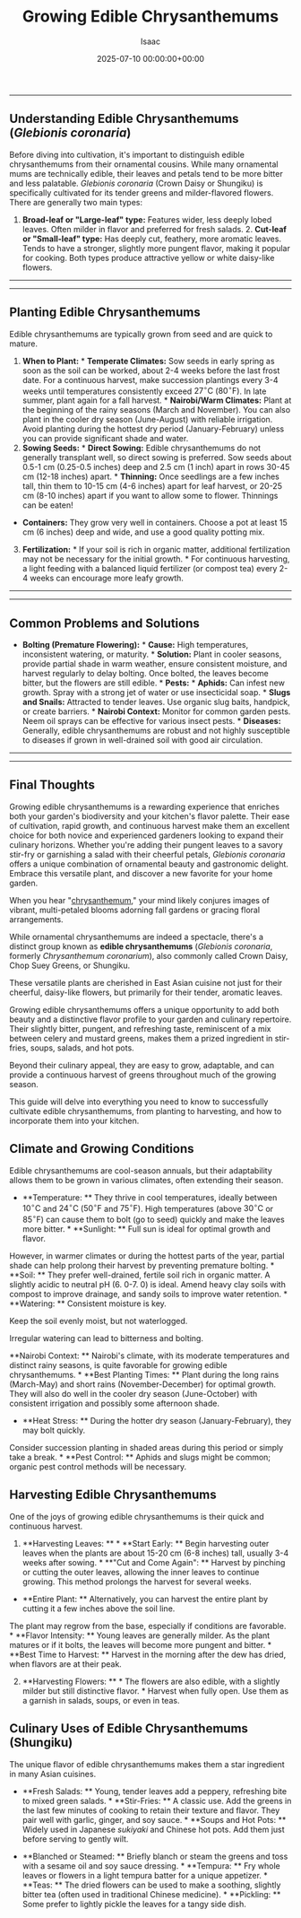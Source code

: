 ﻿---
title: Growing Edible Chrysanthemums
description: When you hear "chrysanthemum," your mind likely conjures images of vibrant, multi-petaled blooms adorning fall gardens or gracing floral arrangements.
slug: /growing-edible-chrysanthemums/
date: 2025-07-10 00:00:00+00:00
lastmod: 2025-07-10 00:00:00+03:00
author: Isaac
categories:

- Guides

- Gardening
tags:

- guides

- chrysanthemum

- versatile
layout: post
---
---

## Understanding Edible Chrysanthemums (*Glebionis coronaria*)
Before diving into cultivation, it's important to distinguish edible chrysanthemums from their ornamental cousins. While many ornamental mums are technically edible, their leaves and petals tend to be more bitter and less palatable. *Glebionis coronaria* (Crown Daisy or Shungiku) is specifically cultivated for its tender greens and milder-flavored flowers.
There are generally two main types:
1.  **Broad-leaf or "Large-leaf" type:** Features wider, less deeply lobed leaves. Often milder in flavor and preferred for fresh salads. 2.  **Cut-leaf or "Small-leaf" type:** Has deeply cut, feathery, more aromatic leaves. Tends to have a stronger, slightly more pungent flavor, making it popular for cooking.
Both types produce attractive yellow or white daisy-like flowers.
---
---

## Planting Edible Chrysanthemums
Edible chrysanthemums are typically grown from seed and are quick to mature.
1. **When to Plant:** * **Temperate Climates:** Sow seeds in early spring as soon as the soil can be worked, about 2-4 weeks before the last frost date. For a continuous harvest, make succession plantings every 3-4 weeks until temperatures consistently exceed $27^\circ \text{C}$ ($80^\circ \text{F}$). In late summer, plant again for a fall harvest. * **Nairobi/Warm Climates:** Plant at the beginning of the rainy seasons (March and November).
You can also plant in the cooler dry season (June-August) with reliable irrigation. Avoid planting during the hottest dry period (January-February) unless you can provide significant shade and water.
2. **Sowing Seeds:** * **Direct Sowing:** Edible chrysanthemums do not generally transplant well, so direct sowing is preferred. Sow seeds about 0.5-1 cm (0.25-0.5 inches) deep and 2.5 cm (1 inch) apart in rows 30-45 cm (12-18 inches) apart. * **Thinning:** Once seedlings are a few inches tall, thin them to 10-15 cm (4-6 inches) apart for leaf harvest, or 20-25 cm (8-10 inches) apart if you want to allow some to flower. Thinnings can be eaten!

* **Containers:** They grow very well in containers. Choose a pot at least 15 cm (6 inches) deep and wide, and use a good quality potting mix.
3.  **Fertilization:** * If your soil is rich in organic matter, additional fertilization may not be necessary for the initial growth. * For continuous harvesting, a light feeding with a balanced liquid fertilizer (or compost tea) every 2-4 weeks can encourage more leafy growth.
---
---

## Common Problems and Solutions

* **Bolting (Premature Flowering):** * **Cause:** High temperatures, inconsistent watering, or maturity. * **Solution:** Plant in cooler seasons, provide partial shade in warm weather, ensure consistent moisture, and harvest regularly to delay bolting. Once bolted, the leaves become bitter, but the flowers are still edible. * **Pests:** * **Aphids:** Can infest new growth. Spray with a strong jet of water or use insecticidal soap. * **Slugs and Snails:** Attracted to tender leaves.
Use organic slug baits, handpick, or create barriers. * **Nairobi Context:** Monitor for common garden pests. Neem oil sprays can be effective for various insect pests. * **Diseases:** Generally, edible chrysanthemums are robust and not highly susceptible to diseases if grown in well-drained soil with good air circulation.
---
---

## Final Thoughts
Growing edible chrysanthemums is a rewarding experience that enriches both your garden's biodiversity and your kitchen's flavor palette. Their ease of cultivation, rapid growth, and continuous harvest make them an excellent choice for both novice and experienced gardeners looking to expand their culinary horizons.
Whether you're adding their pungent leaves to a savory stir-fry or garnishing a salad with their cheerful petals, *Glebionis coronaria* offers a unique combination of ornamental beauty and gastronomic delight. Embrace this versatile plant, and discover a new favorite for your home garden.

When you hear "[chrysanthemum](https://pestpolicy.com/growing-chrysanthemums-in-your-garden/)," your mind likely conjures images of vibrant, multi-petaled blooms adorning fall gardens or gracing floral arrangements.

While ornamental chrysanthemums are indeed a spectacle, there's a distinct group known as **edible chrysanthemums** (*Glebionis coronaria*, formerly *Chrysanthemum coronarium*), also commonly called Crown Daisy, Chop Suey Greens, or Shungiku.

These versatile plants are cherished in East Asian cuisine not just for their cheerful, daisy-like flowers, but primarily for their tender, aromatic leaves.

Growing edible chrysanthemums offers a unique opportunity to add both beauty and a distinctive flavor profile to your garden and culinary repertoire. Their slightly bitter, pungent, and refreshing taste, reminiscent of a mix between celery and mustard greens, makes them a prized ingredient in stir-fries, soups, salads, and hot pots.

Beyond their culinary appeal, they are easy to grow, adaptable, and can provide a continuous harvest of greens throughout much of the growing season.

This guide will delve into everything you need to know to successfully cultivate edible chrysanthemums, from planting to harvesting, and how to incorporate them into your kitchen.

##  Climate and Growing Conditions

Edible chrysanthemums are cool-season annuals, but their adaptability allows them to be grown in various climates, often extending their season.

* **Temperature: ** They thrive in cool temperatures, ideally between $10^\circ \text{C}$ and $24^\circ \text{C}$ ($50^\circ \text{F}$ and $75^\circ \text{F}$). High temperatures (above $30^\circ \text{C}$ or $85^\circ \text{F}$) can cause them to bolt (go to seed) quickly and make the leaves more bitter. * **Sunlight: ** Full sun is ideal for optimal growth and flavor.

However, in warmer climates or during the hottest parts of the year, partial shade can help prolong their harvest by preventing premature bolting. * **Soil: ** They prefer well-drained, fertile soil rich in organic matter. A slightly acidic to neutral pH (6. 0-7. 0) is ideal. Amend heavy clay soils with compost to improve drainage, and sandy soils to improve water retention. * **Watering: ** Consistent moisture is key.

Keep the soil evenly moist, but not waterlogged.

Irregular watering can lead to bitterness and bolting.

**Nairobi Context: ** Nairobi's climate, with its moderate temperatures and distinct rainy seasons, is quite favorable for growing edible chrysanthemums. * **Best Planting Times: ** Plant during the long rains (March-May) and short rains (November-December) for optimal growth. They will also do well in the cooler dry season (June-October) with consistent irrigation and possibly some afternoon shade.

* **Heat Stress: ** During the hotter dry season (January-February), they may bolt quickly.

Consider succession planting in shaded areas during this period or simply take a break. * **Pest Control: ** Aphids and slugs might be common; organic pest control methods will be necessary.

##  Harvesting Edible Chrysanthemums

One of the joys of growing edible chrysanthemums is their quick and continuous harvest.

1. **Harvesting Leaves: ** * **Start Early: ** Begin harvesting outer leaves when the plants are about 15-20 cm (6-8 inches) tall, usually 3-4 weeks after sowing. * **"Cut and Come Again": ** Harvest by pinching or cutting the outer leaves, allowing the inner leaves to continue growing. This method prolongs the harvest for several weeks.

* **Entire Plant: ** Alternatively, you can harvest the entire plant by cutting it a few inches above the soil line.

The plant may regrow from the base, especially if conditions are favorable. * **Flavor Intensity: ** Young leaves are generally milder. As the plant matures or if it bolts, the leaves will become more pungent and bitter. * **Best Time to Harvest: ** Harvest in the morning after the dew has dried, when flavors are at their peak.

2. **Harvesting Flowers: ** * The flowers are also edible, with a slightly milder but still distinctive flavor. * Harvest when fully open. Use them as a garnish in salads, soups, or even in teas.

##  Culinary Uses of Edible Chrysanthemums (Shungiku)

The unique flavor of edible chrysanthemums makes them a star ingredient in many Asian cuisines.

* **Fresh Salads: ** Young, tender leaves add a peppery, refreshing bite to mixed green salads. * **Stir-Fries: ** A classic use. Add the greens in the last few minutes of cooking to retain their texture and flavor. They pair well with garlic, ginger, and soy sauce. * **Soups and Hot Pots: ** Widely used in Japanese *sukiyaki* and Chinese hot pots. Add them just before serving to gently wilt.

* **Blanched or Steamed: ** Briefly blanch or steam the greens and toss with a sesame oil and soy sauce dressing. * **Tempura: ** Fry whole leaves or flowers in a light tempura batter for a unique appetizer. * **Teas: ** The dried flowers can be used to make a soothing, slightly bitter tea (often used in traditional Chinese medicine). * **Pickling: ** Some prefer to lightly pickle the leaves for a tangy side dish.
